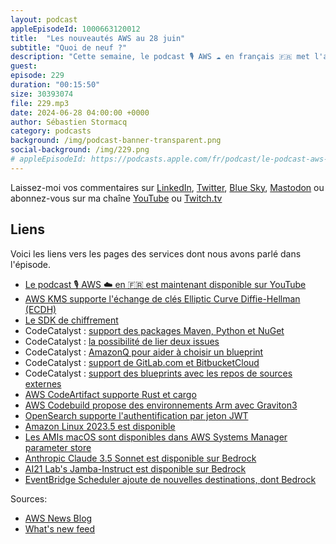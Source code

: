 ```yaml
---
layout: podcast
appleEpisodeId: 1000663120012
title:  "Les nouveautés AWS au 28 juin"
subtitle: "Quoi de neuf ?"
description: "Cette semaine, le podcast 🎙️ AWS ☁️ en français 🇫🇷 met l'accent sur la sécurité et le développement applicatif avec un florilège de nouveautés. Au programme : renforcement de la sécurité des données avec AWS KMS et le SDK de chiffrement, gestion simplifiée des dépendances et des workflows de développement avec CodeCatalyst, nouveaux environnements de développement avec AWS Codebuild, et bien plus encore. Ne manquez pas cet épisode pour découvrir toutes les dernières innovations AWS qui vous permettront de booster votre productivité et votre posture de sécurité."
guest: 
episode: 229
duration: "00:15:50" 
size: 30393074
file: 229.mp3
date: 2024-06-28 04:00:00 +0000
author: Sébastien Stormacq
category: podcasts
background: /img/podcast-banner-transparent.png
social-background: /img/229.png
# appleEpisodeId: https://podcasts.apple.com/fr/podcast/le-podcast-aws-en-français/id1452118442
---
```


Laissez-moi vos commentaires sur [LinkedIn](https://www.linkedin.com/in/sebastienstormacq/), [Twitter](https://twitter.com/sebsto), [Blue Sky](https://bsky.app/profile/sebsto.bsky.social), [Mastodon](https://awscommunity.social/@sebsto) ou abonnez-vous sur ma chaîne [YouTube](https://www.youtube.com/sebsto) ou [Twitch.tv](https://www.twitch.tv/sebAWS)

## Liens

Voici les liens vers les pages des services dont nous avons parlé dans l'épisode.

- [Le podcast 🎙 AWS ☁️ en 🇫🇷 est maintenant disponible sur YouTube](https://www.youtube.com/watch?v=FoiENh1_kjU&list=PLZ_TUMnTqfu9lG7nh_3VHJ1iM2q9grWvd&pp=gAQBiAQB)
- [AWS KMS supporte l'échange de clés Elliptic Curve Diffie-Hellman (ECDH)](https://aws.amazon.com/about-aws/whats-new/2024/06/aws-kms-elliptic-curve-diffie-hellman-ecdh-key-agreement/)
- [Le SDK de chiffrement](https://docs.aws.amazon.com/encryption-sdk/latest/developer-guide/introduction.html)
- CodeCatalyst : [support des packages Maven, Python et NuGet](https://aws.amazon.com/about-aws/whats-new/2024/06/maven-python-nuget-support-amazon-codecatalyst-package-repositories/)
- CodeCatalyst : [la possibilité de lier deux issues](https://aws.amazon.com/about-aws/whats-new/2024/06/amazon-codecatalyst-link-issues/)
- CodeCatalyst : [AmazonQ pour aider à choisir un blueprint](https://aws.amazon.com/about-aws/whats-new/2024/06/amazon-codecatalyst-amazon-q-blueprint/)
- CodeCatalyst : [support de GitLab.com et BitbucketCloud](https://aws.amazon.com/about-aws/whats-new/2024/06/amazon-codecatalyst-github-cloud-bitbucket-cloud-q/)
- CodeCatalyst : [support des blueprints avec les repos de sources externes](https://aws.amazon.com/blogs/aws/amazon-codecatalyst-now-supports-gitlab-and-bitbucket-repositories-with-blueprints-and-amazon-q-feature-development/)
- [AWS CodeArtifact supporte Rust et cargo](https://aws.amazon.com/blogs/aws/aws-codeartifact-adds-support-for-rust-packages-with-cargo/)
- [AWS Codebuild propose des environnements Arm avec Graviton3](https://aws.amazon.com/about-aws/whats-new/2024/06/aws-codebuild-arm-based-workloads-graviton3/)
- [OpenSearch supporte l'authentification par jeton JWT](https://aws.amazon.com/about-aws/whats-new/2024/06/amazon-opensearch-service-jwt-authentication-authorization/)
- [Amazon Linux 2023.5 est disponible](https://aws.amazon.com/about-aws/whats-new/2024/06/amazon-linux-al2023-5-versions-php-microsoft-net/)
- [Les AMIs macOS sont disponibles dans AWS Systems Manager parameter store](https://aws.amazon.com/about-aws/whats-new/2024/06/amazon-ec2-macos-systems-manager-parameter-store/)
- [Anthropic Claude 3.5 Sonnet est disponible sur Bedrock](https://aws.amazon.com/about-aws/whats-new/2024/06/anthropic-claude-3-5-sonnet-model-bedrock/)
- [AI21 Lab's Jamba-Instruct est disponible sur Bedrock](https://aws.amazon.com/about-aws/whats-new/2024/06/ai21-labs-jamba-instruct-model-amazon-bedrock/)
- [EventBridge Scheduler ajoute de nouvelles destinations, dont Bedrock](https://aws.amazon.com/about-aws/whats-new/2024/06/eventbridge-scheduler-universal-targets-amazon-bedrock/)

Sources: 

- [AWS News Blog](https://aws.amazon.com/blogs/aws/)
- [What's new feed](https://aws.amazon.com/about-aws/whats-new/2023/)
